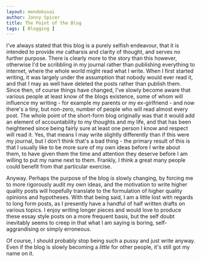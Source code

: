 ```yaml
---
layout: mendokusai
author: Jonny Spicer
title: The Point of the Blog
tags: [ Blogging ]
---
```

I've always stated that this blog is a purely selfish endeavour, that it is intended to provide *me* catharsis and clarity of thought, and serves no 
further purpose. There is clearly more to the story than this however, otherwise I'd be scribbling in my journal rather than publishing everything to 
internet, where the whole world might read what I write. When I first started writing, it was largely under the assumption that nobody would ever 
read it, and that I may as well have deleted the posts rather than publish them. Since then, of course things have changed, I've slowly become aware 
that various people at least know of the blogs existence, some of whom will influence my writing - for example my parents or my ex-girlfriend - and now 
there's a tiny, but non-zero, number of people who will read almost every post. The whole point of the short-form blog originally was that it would add 
an element of accountability to my thoughts and my life, and that has been heightened since being fairly sure at least one person I know and respect will read it.
Yes, that means I may write slightly differently than if this were my journal, but I don't think that's a bad thing - the primary result of this is that I 
usually like to be more sure of my own ideas before I write about them, to have given them the time and attention they deserve before I am willing to 
put my name next to them. Frankly, I think a great many people could benefit from that particular exercise. 

Anyway. Perhaps the purpose of the blog is slowly changing, by forcing me to more rigorously audit my own ideas, and the motivation to write higher 
quality posts will hopefully translate to the formulation of higher quality opinions and hypotheses. With that being said, I am a little lost with 
regards to long form posts, as I presently have a handful of half written drafts on various topics. I enjoy writing longer pieces and would love to 
produce these essay style posts on a more frequent basis, but the self doubt inevitably seems to creep in that what I am saying is boring, self-aggrandising 
or simply erroneous. 

Of course, I should probably stop being such a pussy and just write anyway. Even if the blog is slowly becoming a *little* for other people, it's 
still got my name on it.